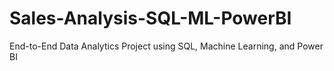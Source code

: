 # Sales-Analysis-SQL-ML-PowerBI
End-to-End Data Analytics Project using SQL, Machine Learning, and Power BI

